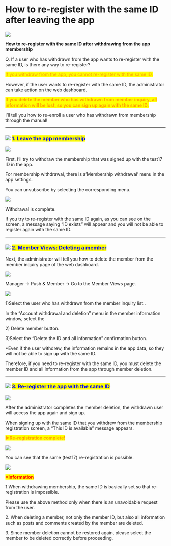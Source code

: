 # How to re-register with the same ID after leaving the app

![](https://support.swing2app.com/wp-content/uploads/2021/05/gjhgjh.png)

**How to re-register with the same ID after withdrawing from the app membership**

Q. If a user who has withdrawn from the app wants to re-register with the same ID, is there any way to re-register?

<mark style="color:orange;">If you withdraw from the app, you cannot re-register with the same ID.</mark>

However, if the user wants to re-register with the same ID, the administrator can take action on the web dashboard.

<mark style="color:orange;">**If you delete the member who has withdrawn from member inquiry, all information will be lost, so you can sign up again with the same ID.**</mark>

I’ll tell you how to re-enroll a user who has withdrawn from membership through the manual!

***

### ![](https://wp.swing2app.co.kr/wp-content/uploads/2020/04/%EB%8B%A8%EB%9D%BD1-1.png) <mark style="color:blue;">**1. Leave the app membership**</mark>

![](https://support.swing2app.com/wp-content/uploads/2021/05/Group-2838@3x.png)

First, I’ll try to withdraw the membership that was signed up with the test17 ID in the app.

For membership withdrawal, there is a’Membership withdrawal’ menu in the app settings.

You can unsubscribe by selecting the corresponding menu.



![](https://support.swing2app.com/wp-content/uploads/2021/05/Group-2840@3x.png)

Withdrawal is complete.

If you try to re-register with the same ID again, as you can see on the screen, a message saying “ID exists” will appear and you will not be able to register again with the same ID.

***

### <mark style="color:blue;"></mark>![](https://wp.swing2app.co.kr/wp-content/uploads/2020/04/%EB%8B%A8%EB%9D%BD1-1.png) <mark style="color:blue;">**2. Member Views: Deleting a member**</mark>

Next, the administrator will tell you how to delete the member from the member inquiry page of the web dashboard.&#x20;

![](https://support.swing2app.com/wp-content/uploads/2021/05/Group-2829.png)

Manager → Push & Member → Go to the Member Views page.



![](https://support.swing2app.com/wp-content/uploads/2021/05/Group-2835.png)

1\)Select the user who has withdrawn from the member inquiry list..

In the “Account withdrawal and deletion” menu in the member information window, select the&#x20;

2\) Delete member button.

3\)Select the “Delete the ID and all information” confirmation button.

\*Even if the user withdrew, the information remains in the app data, so they will not be able to sign up with the same ID.

Therefore, if you need to re-register with the same ID, you must delete the member ID and all information from the app through member deletion.

***

### <mark style="color:blue;"></mark>![](https://wp.swing2app.co.kr/wp-content/uploads/2020/04/%EB%8B%A8%EB%9D%BD1-1.png) <mark style="color:blue;"></mark> <mark style="color:blue;"></mark><mark style="color:blue;">**3. Re-register the app with the same ID**</mark>

![](https://support.swing2app.com/wp-content/uploads/2021/05/Group-2843e@3x.png)

After the administrator completes the member deletion, the withdrawn user will access the app again and sign up.

When signing up with the same ID that you withdrew from the membership registration screen, a “This ID is available” message appears.



<mark style="color:orange;">**▶Re-registration complete!**</mark>

![](https://support.swing2app.com/wp-content/uploads/2021/05/Group-2841@3x.png)

You can see that the same (test17) re-registration is possible.

![](https://wp.swing2app.co.kr/wp-content/uploads/2018/09/%EC%BA%A1%EC%B2%98-3.png)

<mark style="color:red;">**\*Information**</mark>

1.When withdrawing membership, the same ID is basically set so that re-registration is impossible.

Please use the above method only when there is an unavoidable request from the user.

2\. When deleting a member, not only the member ID, but also all information such as posts and comments created by the member are deleted.

3\. Since member deletion cannot be restored again, please select the member to be deleted correctly before proceeding.

